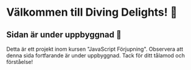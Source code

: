 # Välkommen till Diving Delights! 🎉

## Sidan är under uppbyggnad 🚧

Detta är ett projekt inom kursen "JavaScript Förjupning". Observera att denna sida fortfarande är under uppbyggnad. Tack för ditt tålamod och förståelse!
